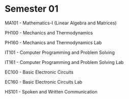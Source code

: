 # Semester 01


MA101 - Mathematics-I (Linear Algebra and Matrices)

PH100 - Mechanics and Thermodynamics

PH160 - Mechanics and Thermodynamics Lab

IT101 - Computer Programming and Problem Solving

IT161 - Computer Programming and Problem Solving Lab

EC100 - Basic Electronic Circuits

EC160 - Basic Electronic Circuits Lab

HS101 - Spoken and Written Communication

